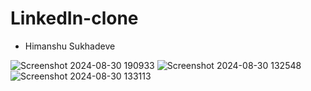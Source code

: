 # LinkedIn-clone
- Himanshu Sukhadeve

![Screenshot 2024-08-30 190933](https://github.com/user-attachments/assets/e75a2325-0040-47a8-baa3-715ff9634d1f)
![Screenshot 2024-08-30 132548](https://github.com/user-attachments/assets/14646b00-48a1-429a-8171-f0b6d6976c23)
![Screenshot 2024-08-30 133113](https://github.com/user-attachments/assets/b4583a6e-7a7b-4435-8adb-03d4d943e6b6)
